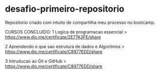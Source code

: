 # desafio-primeiro-repositorio
Repositorio criado com intuito de compartilha meu processo no bootcamp.

 CURSOS CONCLUIDO:
  1 Logica de programacao essencial > https://www.dio.me/certificate/2E77A3FE/share
  
  2 Aprendendo o que sao estrutura de dados e Algoritmos > https://www.dio.me/certificate/C8977EDD/share
  
  3 Intruducao ao Git e GitHub > https://www.dio.me/certificate/C8977EDD/share
